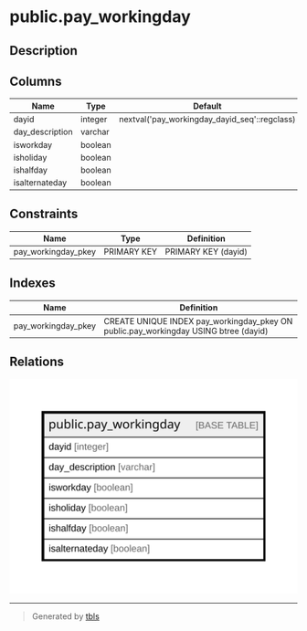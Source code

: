 # public.pay_workingday

## Description

## Columns

| Name | Type | Default | Nullable | Children | Parents | Comment |
| ---- | ---- | ------- | -------- | -------- | ------- | ------- |
| dayid | integer | nextval('pay_workingday_dayid_seq'::regclass) | false |  |  |  |
| day_description | varchar |  | true |  |  |  |
| isworkday | boolean |  | true |  |  |  |
| isholiday | boolean |  | true |  |  |  |
| ishalfday | boolean |  | true |  |  |  |
| isalternateday | boolean |  | true |  |  |  |

## Constraints

| Name | Type | Definition |
| ---- | ---- | ---------- |
| pay_workingday_pkey | PRIMARY KEY | PRIMARY KEY (dayid) |

## Indexes

| Name | Definition |
| ---- | ---------- |
| pay_workingday_pkey | CREATE UNIQUE INDEX pay_workingday_pkey ON public.pay_workingday USING btree (dayid) |

## Relations

![er](public.pay_workingday.svg)

---

> Generated by [tbls](https://github.com/k1LoW/tbls)
